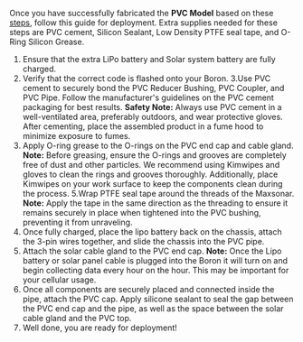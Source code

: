 Once you have successfully fabricated the **PVC Model** based on these [steps](https://github.com/COAST-Lab/Open-Water-Level/tree/ac8e949a22b2f5b2a5e1ccd7503b6fde46d579b2/Fabrication/PVC-Enclosure), follow this guide for deployment. Extra supplies needed for these steps are PVC cement, Silicon Sealant, Low Density PTFE seal tape, and O-Ring Silicon Grease.
1. Ensure that the extra LiPo battery and Solar system battery are fully charged.
2. Verify that the correct code is flashed onto your Boron. 
3.Use PVC cement to securely bond the PVC Reducer Bushing, PVC Coupler, and PVC Pipe. Follow the manufacturer's guidelines on the PVC cement packaging for best results. **Safety Note:** Always use PVC cement in a well-ventilated area, preferably outdoors, and wear protective gloves. After cementing, place the assembled product in a fume hood to minimize exposure to fumes.
4. Apply O-ring grease to the O-rings on the PVC end cap and cable gland. **Note:** Before greasing, ensure the O-rings and grooves are completely free of dust and other particles. We recommend using Kimwipes and gloves to clean the rings and grooves thoroughly. Additionally, place Kimwipes on your work surface to keep the components clean during the process.
5.Wrap PTFE seal tape around the threads of the Maxsonar. **Note:** Apply the tape in the same direction as the threading to ensure it remains securely in place when tightened into the PVC bushing, preventing it from unraveling.
6. Once fully charged, place the lipo battery back on the chassis, attach the 3-pin wires together, and slide the chassis into the PVC pipe. 
7. Attach the solar cable gland to the PVC end cap. **Note:** Once the Lipo battery or solar panel cable is plugged into the Boron it will turn on and begin collecting data every hour on the hour. This may be important for your cellular usage. 
8. Once all components are securely placed and connected inside the pipe, attach the PVC cap. Apply silicone sealant to seal the gap between the PVC end cap and the pipe, as well as the space between the solar cable gland and the PVC top.
9. Well done, you are ready for deployment! 

